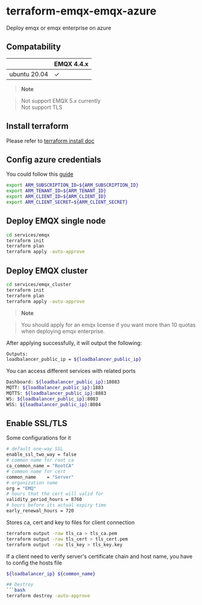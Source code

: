 
# terraform-emqx-emqx-azure
Deploy emqx or emqx enterprise on azure

## Compatability

|                          | EMQX 4.4.x      | 
|--------------------------|-----------------|
| ubuntu 20.04             | ✓               | 

> **Note**

> Not support EMQX 5.x currently  
Not support TLS 


## Install terraform
Please refer to [terraform install doc](https://learn.hashicorp.com/tutorials/terraform/install-cli)


## Config azure credentials
You could follow this [guide](https://registry.terraform.io/providers/hashicorp/azurerm/latest/docs/guides/service_principal_client_secret)
```bash
export ARM_SUBSCRIPTION_ID=${ARM_SUBSCRIPTION_ID}
export ARM_TENANT_ID=${ARM_TENANT_ID}
export ARM_CLIENT_ID=${ARM_CLIENT_ID}
export ARM_CLIENT_SECRET=${ARM_CLIENT_SECRET}
```

## Deploy EMQX single node
```bash
cd services/emqx
terraform init
terraform plan
terraform apply -auto-approve
```


## Deploy EMQX cluster
```bash
cd services/emqx_cluster
terraform init
terraform plan
terraform apply -auto-approve
```

> **Note**

> You should apply for an emqx license if you want more than 10 quotas when deploying emqx enterprise.


After applying successfully, it will output the following:

```bash
Outputs:
loadbalancer_public_ip = ${loadbalancer_public_ip}
```


You can access different services with related ports
```bash
Dashboard: ${loadbalancer_public_ip}:18083
MQTT: ${loadbalancer_public_ip}:1883
MQTTS: ${loadbalancer_public_ip}:8883
WS: ${loadbalancer_public_ip}:8083
WSS: ${loadbalancer_public_ip}:8084
```

## Enable SSL/TLS
Some configurations for it

```bash
# default one-way SSL
enable_ssl_two_way = false
# common name for root ca
ca_common_name = "RootCA"
# common name for cert
common_name    = "Server"
# organization name
org = "EMQ"
# hours that the cert will valid for
validity_period_hours = 8760
# hours before its actual expiry time
early_renewal_hours = 720
```

Stores ca, cert and key to files for client connection

``` bash
terraform output -raw tls_ca > tls_ca.pem
terraform output -raw tls_cert > tls_cert.pem
terraform output -raw tls_key > tls_key.key
```

If a client need to verify server's certificate chain and host name, you have to config the hosts file

``` bash
${loadbalancer_ip} ${common_name}

## Destroy
```bash
terraform destroy -auto-approve
```

